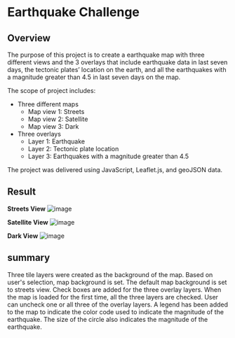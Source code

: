 # Earthquake Challenge

## Overview
The purpose of this project is to create a earthquake map with three different views and the 3 overlays that include earthquake data in last seven days, the tectonic plates’ location on the earth, and all the earthquakes with a magnitude greater than 4.5 in last seven days on the map.

The scope of project includes:
- Three different maps
  -   Map view 1: Streets
  -   Map view 2: Satellite
  -   Map view 3: Dark
- Three overlays
  -   Layer 1: Earthquake
  -   Layer 2: Tectonic plate location
  -   Layer 3: Earthquakes with a magnitude greater than 4.5    

The project was delivered using JavaScript, Leaflet.js, and geoJSON data.

## Result

**Streets View**
![image](https://user-images.githubusercontent.com/31812730/204368961-03ebde36-5357-4f29-b5d5-037a5cbd6efa.png)

**Satellite View**
![image](https://user-images.githubusercontent.com/31812730/204369658-26264b77-5997-481a-a8fb-07e731ad3adf.png)

**Dark View**
![image](https://user-images.githubusercontent.com/31812730/204370922-d39513c5-7bcf-4a55-b14e-30a9e9bf655f.png)

## summary
Three tile layers were created as the background of the map. Based on user's selection, map background is set. The default map background is set to streets view. Check boxes are added for the three overlay layers. When the map is loaded for the first time, all the three layers are checked. User can uncheck one or all three of the overlay layers. A legend has been added to the map to indicate the color code used to indicate the magnitude of the earthquake. The size of the circle also indicates the magnitude of the earthquake.

